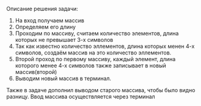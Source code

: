 Описание решения задачи:
1. На вход получаем массив
2. Определяем его длину
3. Проходим по массиву, считаем количество элементов, длина которых не превышает 3-х символов
4. Так как известно количество эллементов, длина которых менен 4-х символов, создаём массив на это количество эллементов.
5. Второй проход по первому массиву, каждый элемент, длина которого менее 4-х символов также записывает в новый массив(второй)
6. Выводим новый массив в терминал.

Также в задаче дополнил выводом старого массива, чтобы было видно разницу.
Ввод массива осуществляется через терминал
